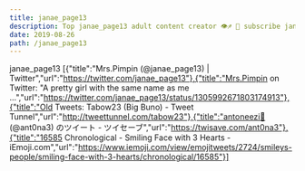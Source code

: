 ```yaml
---
title: janae_page13
description: Top janae_page13 adult content creator 👁♐️ 👑 subscribe janae_page13 to my porn site below IG janae_page13
date: 2019-08-26
path: /janae_page13
---
```


janae_page13
[{"title":"Mrs.Pimpin (@janae_page13) | Twitter","url":"https://twitter.com/janae_page13"},{"title":"Mrs.Pimpin on Twitter: \"A pretty girl with the same name as me ...","url":"https://twitter.com/janae_page13/status/1305992671803174913"},{"title":"Old Tweets: Tabow23 (Big Buno) - Tweet Tunnel","url":"http://tweettunnel.com/tabow23"},{"title":"antoneezi🤍 (@ant0na3) のツイート - ツイセーブ","url":"https://twisave.com/ant0na3"},{"title":"16585 Chronological - Smiling Face with 3 Hearts - iEmoji.com","url":"https://www.iemoji.com/view/emojitweets/2724/smileys-people/smiling-face-with-3-hearts/chronological/16585"}]

